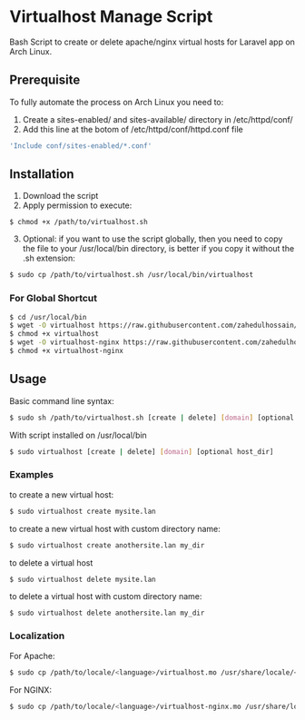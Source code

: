 Virtualhost Manage Script
===========

Bash Script to create or delete apache/nginx virtual hosts for Laravel app on Arch Linux.

## Prerequisite ##

To fully automate the process on Arch Linux you need to:
1. Create a sites-enabled/ and sites-available/ directory in /etc/httpd/conf/
2. Add this line at the botom of /etc/httpd/conf/httpd.conf file 
```bash
'Include conf/sites-enabled/*.conf'
```


## Installation ##

1. Download the script
2. Apply permission to execute:

```
$ chmod +x /path/to/virtualhost.sh
```

3. Optional: if you want to use the script globally, then you need to copy the file to your /usr/local/bin directory, is better
if you copy it without the .sh extension:

```bash
$ sudo cp /path/to/virtualhost.sh /usr/local/bin/virtualhost
```

### For Global Shortcut ###

```bash
$ cd /usr/local/bin
$ wget -O virtualhost https://raw.githubusercontent.com/zahedulhossain/virtualhost/master/virtualhost.sh
$ chmod +x virtualhost
$ wget -O virtualhost-nginx https://raw.githubusercontent.com/zahedulhossain/virtualhost/master/virtualhost-nginx.sh
$ chmod +x virtualhost-nginx
```

## Usage ##

Basic command line syntax:

```bash
$ sudo sh /path/to/virtualhost.sh [create | delete] [domain] [optional host_dir]
```

With script installed on /usr/local/bin

```bash
$ sudo virtualhost [create | delete] [domain] [optional host_dir]
```

### Examples ###

to create a new virtual host:

```bash
$ sudo virtualhost create mysite.lan
```
to create a new virtual host with custom directory name:

```bash
$ sudo virtualhost create anothersite.lan my_dir
```
to delete a virtual host

```bash
$ sudo virtualhost delete mysite.lan
```

to delete a virtual host with custom directory name:

```
$ sudo virtualhost delete anothersite.lan my_dir
```
### Localization

For Apache:

```bash
$ sudo cp /path/to/locale/<language>/virtualhost.mo /usr/share/locale/<language>/LC_MESSAGES/
```

For NGINX:

```bash
$ sudo cp /path/to/locale/<language>/virtualhost-nginx.mo /usr/share/locale/<language>/LC_MESSAGES/
```
